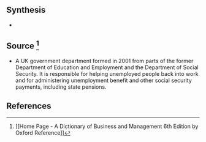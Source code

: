 ## Synthesis
- 
## Source [^1]
- A UK government department formed in 2001 from parts of the former Department of Education and Employment and the Department of Social Security. It is responsible for helping unemployed people back into work and for administering unemployment benefit and other social security payments, including state pensions.
## References

[^1]: [[Home Page - A Dictionary of Business and Management 6th Edition by Oxford Reference]]